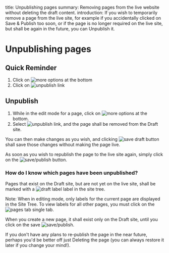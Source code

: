 title: Unpublishing pages
summary: Removing pages from the live website without deleting the draft content.
introduction: If you wish to temporarily remove a page from the live site, for example if you accidentally clicked on Save & Publish too soon, or if the page is no longer required on the live site, but shall be again in the future, you can Unpublish it.

# Unpublishing pages

## Quick Reminder

 1. Click on ![more options](/_images/more-options.png) at the bottom
 2. Click on ![unpublish link](/_images/unpublish-link.png)

## Unpublish

 1. While in the edit mode for a page, click on ![more options](/_images/more-options.png) at the bottom.
 2. Select ![unpublish link](/_images/unpublish-link.png), and the page shall be removed from the Draft site.

You can then make changes as you wish, and clicking ![save draft button](/_images/save-draft-button.png) shall save those changes without making the page live.

As soon as you wish to republish the page to the live site again, simply click on the ![save/publish](/_images/save-publish.png) button.

### How do I know which pages have been unpublished?

Pages that exist on the Draft site, but are not yet on the live site, shall be marked with a ![draft label](/_images/draft-label.png) label in the site tree.

Note: When in editing mode, only labels for the current page are displayed in the Site Tree. To view labels for all other pages, you must click on the ![pages tab single](/_images/pages-tab-single.png) tab.

When you create a new page, it shall exist only on the Draft site, until you click on the save ![save/publish](/_images/save-publish.png).

If you don't have any plans to re-publish the page in the near future, perhaps you'd be better off just Deleting the page (you can always restore it later if you change your mind!).
